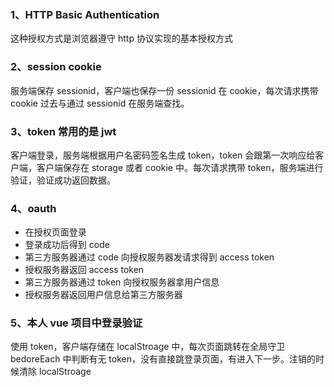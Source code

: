 ### 1、HTTP Basic Authentication

这种授权方式是浏览器遵守 http 协议实现的基本授权方式

### 2、session cookie

服务端保存 sessionid，客户端也保存一份 sessionid 在 cookie，每次请求携带 cookie 过去与通过 sessionid 在服务端查找。

### 3、token 常用的是 jwt

客户端登录，服务端根据用户名密码签名生成 token，token 会跟第一次响应给客户端，客户端保存在 storage 或者 cookie 中。每次请求携带 token，服务端进行验证，验证成功返回数据。

### 4、oauth

- 在授权页面登录
- 登录成功后得到 code
- 第三方服务器通过 code 向授权服务器发请求得到 access token
- 授权服务器返回 access token
- 第三方服务器通过 token 向授权服务器拿用户信息
- 授权服务器返回用户信息给第三方服务器

### 5、本人 vue 项目中登录验证

使用 token，客户端存储在 localStroage 中，每次页面跳转在全局守卫 bedoreEach 中判断有无 token，没有直接跳登录页面，有进入下一步。注销的时候清除 localStroage
